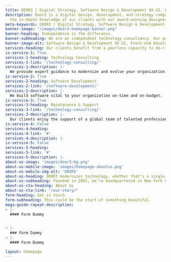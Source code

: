 ```yaml
---
title: DOOR3 | Digital Strategy, Software Design & Development UX UI, Front-end Development
description: Door3 is a digital design, development, and strategy company that solves problems by combining
  the in-depth knowledge of our clients with our award-winning designers, elite developers and comprehensive strategists.
meta-keywords: DOOR3 | Digital Strategy, Software Design & Development UX UI, Front-end Development
banner-image: "/images/door3-homepage-banner.png"
banner-heading: Independence is the difference.
banner-subheading: We are an independent technology consultancy. Our purpose is to provide our clients with expert guidance and to build software vital to their organizations.
banner-image-alt: Software Design & Development UX UI, Front-end Development
services-heading: Our clients benefit from a peerless capacity to de-risk complex software projects.
is-service-1: True
services-1-heading: Technology Consulting
services-1-link: '/technology-consulting/'
services-1-description: |-
  We provide expert guidance to modernize and evolve your organization.
is-service-2: True
services-2-heading: Software Development
services-2-link: '/software-development/'
services-2-description: |-
  We build software vital to your organization on-time and on-budget.
is-service-3: True
services-3-heading: Maintenance & Support
services-3-link: '/technology-consulting/'
services-3-description: |-
  Our clients enjoy the support of a global team of talented professionals.
is-service-4: False
services-4-heading: 
services-4-link: '#'
services-4-description: |-
is-service-5: False
services-5-heading: 
services-5-link: '#'
services-5-description: |-
about-us-image: 'images/door3-bg.png'
about-us-mobile-image: 'images/homepage-aboutus.png'
about-us-mobile-img-alt: 'DOOR3'
about-us-heading: DOOR3 modernizes technology, whether that’s a single business application or an entire organization.
about-us-subheading: Founded in 2002, we’re headquartered in New York City, and supported by a global team of talented professionals committed to building things of lasting value.
about-us-cta-heading: About Us
about-us-cta-link: "/our-story/"
form-heading: Get in touch.
form-subheading: This could be the start of something beautiful.
mega-guide-repeat-description:
- |-
  #### Form Dummy

  
- |-
  ### Form Dummy
- |-
  #### Form Dummy

layout: homepage
---
```


